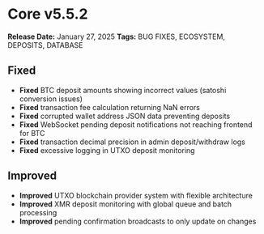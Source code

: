 # Core v5.5.2

**Release Date:** January 27, 2025
**Tags:** BUG FIXES, ECOSYSTEM, DEPOSITS, DATABASE

## Fixed
- **Fixed** BTC deposit amounts showing incorrect values (satoshi conversion issues)
- **Fixed** transaction fee calculation returning NaN errors
- **Fixed** corrupted wallet address JSON data preventing deposits
- **Fixed** WebSocket pending deposit notifications not reaching frontend for BTC
- **Fixed** transaction decimal precision in admin deposit/withdraw logs
- **Fixed** excessive logging in UTXO deposit monitoring

## Improved
- **Improved** UTXO blockchain provider system with flexible architecture
- **Improved** XMR deposit monitoring with global queue and batch processing
- **Improved** pending confirmation broadcasts to only update on changes